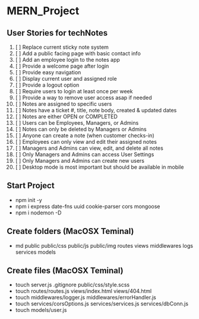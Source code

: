 # MERN_Project

## User Stories for techNotes

1.  [ ] Replace current sticky note system
2.  [ ] Add a public facing page with basic contact info 
3.  [ ] Add an employee login to the notes app 
4.  [ ] Provide a welcome page after login 
5.  [ ] Provide easy navigation
6.  [ ] Display current user and assigned role 
7.  [ ] Provide a logout option 
8.  [ ] Require users to login at least once per week
9.  [ ] Provide a way to remove user access asap if needed 
10. [ ] Notes are assigned to specific users 
11. [ ] Notes have a ticket #, title, note body, created & updated dates
12. [ ] Notes are either OPEN or COMPLETED 
13. [ ] Users can be Employees, Managers, or Admins 
14. [ ] Notes can only be deleted by Managers or Admins 
15. [ ] Anyone can create a note (when customer checks-in)
16. [ ] Employees can only view and edit their assigned notes  
17. [ ] Managers and Admins can view, edit, and delete all notes 
18. [ ] Only Managers and Admins can access User Settings 
19. [ ] Only Managers and Admins can create new users 
20. [ ] Desktop mode is most important but should be available in mobile 

## Start Project
- npm init -y
- npm i express date-fns uuid cookie-parser cors mongoose
- npm i nodemon -D

## Create folders (MacOSX Teminal)
- md public public/css public/js public/img routes views middlewares logs services models <!-- mongoose-sequence -->

## Create files (MacOSX Teminal)
- touch server.js .gitignore public/css/style.scss
- touch routes/routes.js views/index.html views/404.html
- touch middlewares/logger.js middlewares/errorHandler.js
- touch services/corsOptions.js services/services.js services/dbConn.js
- touch models/user.js 
